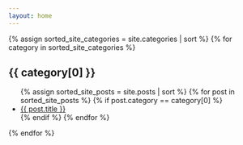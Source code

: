 ```yaml
---
layout: home
---
```


{% assign sorted_site_categories = site.categories | sort %}
{% for category in sorted_site_categories %}
<h2 class="post-list-heading"> {{ category[0] }} </h2>
<ul>
{% assign sorted_site_posts = site.posts | sort %}
{% for post in sorted_site_posts %}
{% if post.category == category[0] %}
<li><a class="post-link" href="{{ site.baseurl}}{{ post.url }}">{{ post.title }}</a></li>
{% endif %}
{% endfor %}
</ul>
{% endfor %}
